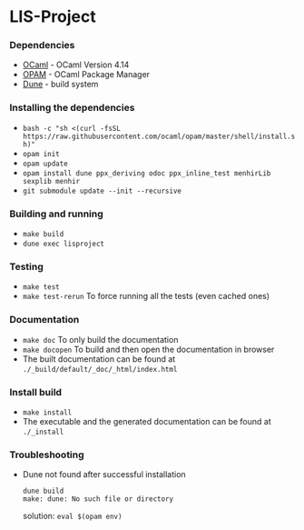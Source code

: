 # LIS-Project

### Dependencies
- [OCaml](https://ocaml.org/) - OCaml Version 4.14
- [OPAM](https://opam.ocaml.org/) - OCaml Package Manager
- [Dune](https://dune.build/) - build system

### Installing the dependencies
- `bash -c "sh <(curl -fsSL https://raw.githubusercontent.com/ocaml/opam/master/shell/install.sh)"`
- `opam init`
- `opam update`
- `opam install dune ppx_deriving odoc ppx_inline_test menhirLib sexplib menhir`
- `git submodule update --init --recursive`

### Building and running
- `make build`
- `dune exec lisproject`

### Testing
- `make test`
- `make test-rerun` To force running all the tests (even cached ones)

### Documentation
- `make doc` To only build the documentation
- `make docopen` To build and then open the documentation in browser
- The built documentation can be found at `./_build/default/_doc/_html/index.html`

### Install build
- `make install`
- The executable and the generated documentation can be found at `./_install`

### Troubleshooting
-   Dune not found after successful installation
    ```
    dune build
    make: dune: No such file or directory
    ```
    solution: `eval $(opam env)`